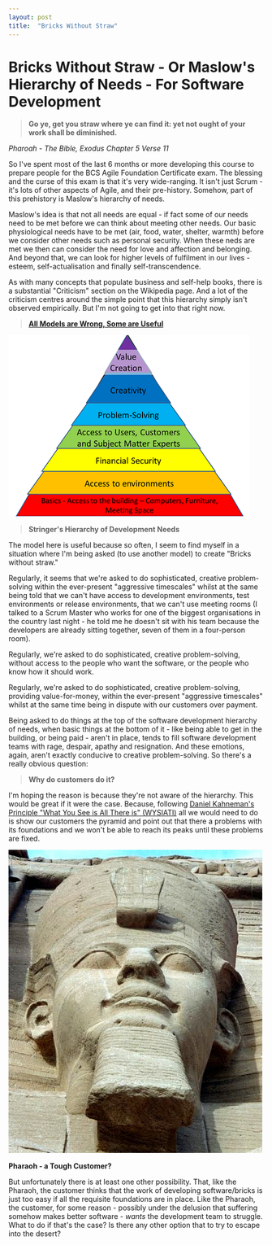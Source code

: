 ```yaml
---
layout: post
title:  "Bricks Without Straw"
---
```


# Bricks Without Straw - Or Maslow's Hierarchy of Needs - For Software Development

>**Go ye, get you straw where ye can find it: yet not ought of your work shall be diminished.** 

*Pharoah - The Bible, Exodus Chapter 5 Verse 11*


So I've spent most of the last 6 months or more developing this course to prepare people for the BCS Agile Foundation Certificate exam.  The blessing and the curse of this exam is that it's very wide-ranging. It isn't just Scrum - it's lots of other aspects of Agile, and their pre-history.  Somehow, part of this prehistory is Maslow's hierarchy of needs.

Maslow's idea is that not all needs are equal - if fact some of our needs need to be met before we can think about meeting other needs.  Our basic physiological needs have to be met (air, food, water, shelter, warmth) before we consider other needs such as personal security. When these neds are met we then can consider the need for love and affection and belonging. And beyond that, we can look for higher levels of fulfilment in our lives - esteem, self-actualisation and finally self-transcendence.

As with many concepts that populate business and self-help books, there is a substantial "Criticism" section on the Wikipedia page. And a lot of the criticism centres around the simple point that this hierarchy simply isn't observed empirically. But I'm not going to get into that right now.

>**[All Models are Wrong, Some are Useful]( http://en.wikiquote.org/wiki/George_E._P._Box)**

![StringersHierarchyOfSoftwareDevelopmentNeeds](/assets/StringersHierarchyOfSoftwareDevelopmentNeeds.png)

>**Stringer's Hierarchy of Development Needs**

The model here is useful because so often, I seem to find myself in a situation where I'm being asked (to use another model) to create "Bricks without straw." 

Regularly, it seems that we're asked to do sophisticated, creative problem-solving within the ever-present "aggressive timescales" whilst at the same being told that we can't have access to development environments, test environments or release environments, that we can't use meeting rooms (I talked to a Scrum Master who works for one of the biggest organisations in the country last night - he told me he doesn't sit with his team because the developers are already sitting together, seven of them in a four-person room). 

Regularly, we're asked to do sophisticated, creative problem-solving, without access to the people who want the software, or the people who know how it should work.

Regularly, we're asked to do sophisticated, creative problem-solving, providing value-for-money, within the ever-present "aggressive timescales" whilst at the same time being in dispute with our customers over payment.

Being asked to do things at the top of the software development hierarchy of needs, when basic things at the bottom of it - like being able to get in the building, or being paid - aren't in place, tends to fill software development teams with rage, despair, apathy and resignation.  And these emotions, again, aren't exactly conducive to creative problem-solving. So there's a really obvious question:

>**Why do customers do it?**

I'm hoping the reason is because they're not aware of the hierarchy.  This would be great if it were the case. Because, following [Daniel Kahneman's Principle "What You See is All There is" (WYSIATI)]( http://www.amazon.co.uk/gp/product/B005MJFA2W?ie=UTF8&camp=3194&creative=21330&creativeASIN=B005MJFA2W&linkCode=shr&tag=theginmum-21&linkId=GM2DYC3S7BUYR52Y&qid=1425129126&sr=8-1&keywords=thinking+fast+and+slow) all we would need to do is show our customers the pyramid and point out that there a problems with its foundations and we won't be able to reach its peaks until these problems are fixed.

![Pharaoh](/assets/RamsesIIEgypt.jpg)

**Pharaoh - a Tough Customer?**

But unfortunately there is at least one other possibility. That, like the Pharaoh, the customer thinks that the work of developing software/bricks is just too easy if all the requisite foundations are in place. Like the Pharaoh, the customer, for some reason - possibly under the delusion that suffering somehow makes better software - *wants* the development team to struggle. What to do if that's the case? Is there any other option that to try to escape into the desert?
